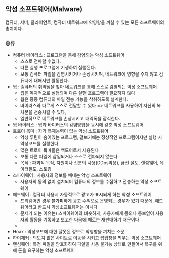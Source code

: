 


## 악성 소프트웨어(Malware)
컴퓨터, 서버, 클라이언트, 컴퓨터 네트워크에 악영향을 끼칠 수 있는 모든 소프트웨어의 총치이다.

### 종류
- 컴퓨터 바이러스 : 프로그램을 통해 감염되는 악성 소프트웨어
	- 스스로 전파할 수없다.
	- 다른 실행 프로그램에 기생하여 실행된다.
	- 보통 컴퓨터 파일을 감염시키거나 손상시키며, 네트워크에 영향을 주지 않고 컴퓨터에 대해서만 활동한다.
- 웜 : 컴퓨터의 취약점을 찾아 네트워크를 통해 스스로 감염되는 악성 소프트웨어
	- 웜은 독자적으로 실행되며 다른 실행 프로그램이 필요하지 않다
	- 웜은 종종 컴퓨터의 파일 전송 기능을 착취하도록 설계한다.
	- 바이러스와 다르게 스스로 전달할 수 있다 => 네트워크를 사용하여 자신의 복사본을 전송시킬 수 있다,
	- 일반적으로 네트워크를 손상시키고 대역폭을 잠식한다.
- 웜 바이러스 : 웜과 바이러스의 감염방법을 동시에 갖춘 악성 소프트웨어
- 트로이 목마 : 자가 복제능력이 없는 악성 소프트웨어
	- 악성 루틴이 숨어있는 프로그램, 겉보기에는 정상적인 프로그램이지만 실행 시 악성코드를 실행한다
	- 많은 트로이 목마들은 백도어로서 사용된다
	- 보통 다른 파일에 삽입되거나 스스로 전파되지 않는다
	- 목적 : 파괴적 목적, 자원이나 신분의 사용(DDos악용), 금전 절도, 랜섬웨어, 데이터절도, 스토킹
- 스파이웨어 : 사용자의 정보를 빼내는 악성 소프트웨어
	- 사용자의 동의 없이 설치되어 컴퓨터의 정보를 수집하고 전송하는 악성 소프트웨어
- 애드웨어 : 컴퓨터 사용시 자동적으로 광고가 표시되게 하는 악성 소프트웨어
	- 프리웨어인 경우 불가피하게 광고 수익으로 운영되는 경우가 있기 때문에, 애드웨어라고 반드시 악성소프트웨어는 아니다
	- 문제가 되는 이유는) 스파이웨어와 비슷하게, 사용자에게 동의나 통보없이 사용자의 활동을 기록하고 보고한 다음에 때로는 재판매하기 때문이다
	- 
- Hoax : 악성코드에 대한 잘못된 정보로 악영향을 끼치는 소문
- 하이재커 : 의도치 않은 사이트로 이동을 시키고 팝업창을 띄우는 악성 소프트웨어
- 랜섬웨어 : 특정 파일을 암호화하여 파일을 사용 불가능 상태로 만들어서 복구를 위해 돈을 요구하는 악성 소프트웨어
<!--stackedit_data:
eyJoaXN0b3J5IjpbMTgyMTU0MDk3OF19
-->